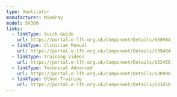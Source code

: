 ```yaml
---
type: Ventilator
manufacturer: Mindray
model: SV300
links:
  - linkType: Quick Guide
    url: https://portal.e-lfh.org.uk/Component/Details/630984
  - linkType: Clinician Manual
    url: https://portal.e-lfh.org.uk/Component/Details/639484
  - linkType: Training Videos
    url: https://portal.e-lfh.org.uk/Component/Details/633456
  - linkType: Technical Advanced
    url: https://portal.e-lfh.org.uk/Component/Details/630990
  - linkType: Other Training
    url: https://portal.e-lfh.org.uk/Component/Details/633450
---
```

